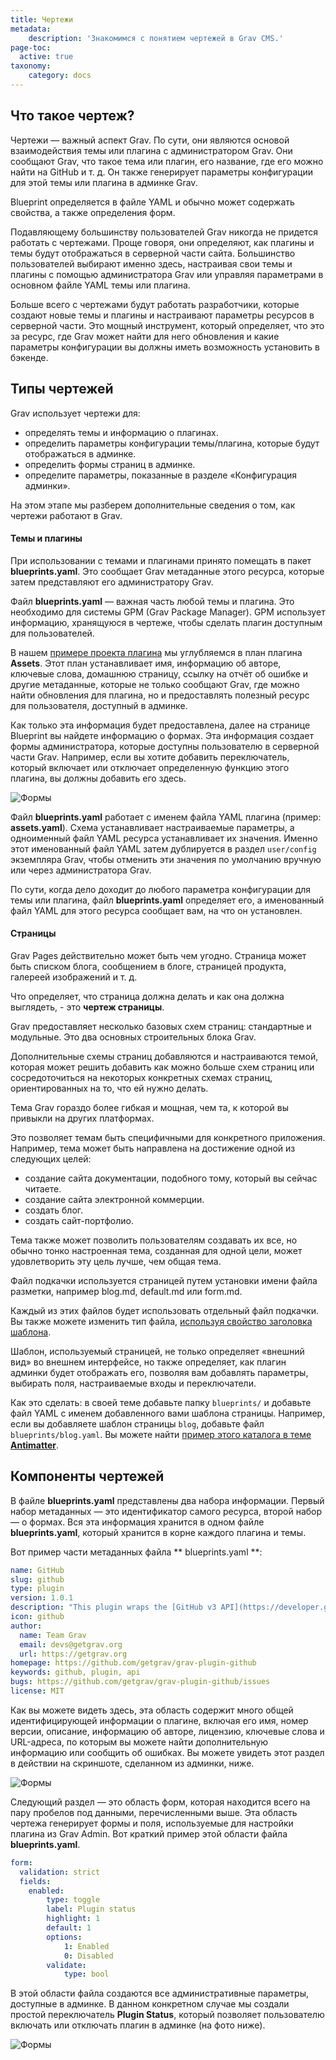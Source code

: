 ```yaml
---
title: Чертежи
metadata:
    description: 'Знакомимся с понятием чертежей в Grav CMS.'
page-toc:
  active: true
taxonomy:
    category: docs
---
```


## Что такое чертеж?

Чертежи — важный аспект Grav. По сути, они являются основой взаимодействия темы или плагина с администратором Grav. Они сообщают Grav, что такое тема или плагин, его название, где его можно найти на GitHub и т. д. Он также генерирует параметры конфигурации для этой темы или плагина в админке Grav.

Blueprint определяется в файле YAML и обычно может содержать свойства, а также определения форм.

Подавляющему большинству пользователей Grav никогда не придется работать с чертежами. Проще говоря, они определяют, как плагины и темы будут отображаться в серверной части сайта. Большинство пользователей выбирают именно здесь, настраивая свои темы и плагины с помощью администратора Grav или управляя параметрами в основном файле YAML темы или плагина.

Больше всего с чертежами будут работать разработчики, которые создают новые темы и плагины и настраивают параметры ресурсов в серверной части. Это мощный инструмент, который определяет, что это за ресурс, где Grav может найти для него обновления и какие параметры конфигурации вы должны иметь возможность установить в бэкенде.

## Типы чертежей

Grav использует чертежи для:

- определять темы и информацию о плагинах.
- определить параметры конфигурации темы/плагина, которые будут отображаться в админке.
- определить формы страниц в админке.
- определите параметры, показанные в разделе «Конфигурация админки».

На этом этапе мы разберем дополнительные сведения о том, как чертежи работают в Grav.

#### Темы и плагины

При использовании с темами и плагинами принято помещать в пакет **blueprints.yaml**. Это сообщает Grav метаданные этого ресурса, которые затем представляют его администратору Grav.

Файл **blueprints.yaml** — важная часть любой темы и плагина. Это необходимо для системы GPM (Grav Package Manager). GPM использует информацию, хранящуюся в чертеже, чтобы сделать плагин доступным для пользователей.

В нашем [примере проекта плагина](example-plugin-blueprint) мы углубляемся в план плагина **Assets**. Этот план устанавливает имя, информацию об авторе, ключевые слова, домашнюю страницу, ссылку на отчёт об ошибке и другие метаданные, которые не только сообщают Grav, где можно найти обновления для плагина, но и предоставлять полезный ресурс для пользователя, доступный в админке.

Как только эта информация будет предоставлена, далее на странице Blueprint вы найдете информацию о формах. Эта информация создает формы администратора, которые доступны пользователю в серверной части Grav. Например, если вы хотите добавить переключатель, который включает или отключает определенную функцию этого плагина, вы должны добавить его здесь.

![Формы](blueprints_1.png?classes=shadow)

Файл **blueprints.yaml** работает с именем файла YAML плагина (пример: **assets.yaml**). Схема устанавливает настраиваемые параметры, а одноименный файл YAML ресурса устанавливает их значения. Именно этот именованный файл YAML затем дублируется в раздел `user/config` экземпляра Grav, чтобы отменить эти значения по умолчанию вручную или через администратора Grav.

По сути, когда дело доходит до любого параметра конфигурации для темы или плагина, файл **blueprints.yaml** определяет его, а именованный файл YAML для этого ресурса сообщает вам, на что он установлен.

#### Страницы

Grav Pages действительно может быть чем угодно. Страница может быть списком блога, сообщением в блоге, страницей продукта, галереей изображений и т. д.

Что определяет, что страница должна делать и как она должна выглядеть, - это **чертеж страницы**.

Grav предоставляет несколько базовых схем страниц: стандартные и модульные. Это два основных строительных блока Grav.

Дополнительные схемы страниц добавляются и настраиваются темой, которая может решить добавить как можно больше схем страниц или сосредоточиться на некоторых конкретных схемах страниц, ориентированных на то, что ей нужно делать.

Тема Grav гораздо более гибкая и мощная, чем та, к которой вы привыкли на других платформах.

Это позволяет темам быть специфичными для конкретного приложения. Например, тема может быть направлена ​​на достижение одной из следующих целей:

- создание сайта документации, подобного тому, который вы сейчас читаете.
- создание сайта электронной коммерции.
- создать блог.
- создать сайт-портфолио.

Тема также может позволить пользователям создавать их все, но обычно тонко настроенная тема, созданная для одной цели, может удовлетворить эту цель лучше, чем общая тема.

Файл подкачки используется страницей путем установки имени файла разметки, например blog.md, default.md или form.md.

Каждый из этих файлов будет использовать отдельный файл подкачки. Вы также можете изменить тип файла, [используя свойство заголовка шаблона](/content/headers#template).

Шаблон, используемый страницей, не только определяет «внешний вид» во внешнем интерфейсе, но также определяет, как плагин админки будет отображать его, позволяя вам добавлять параметры, выбирать поля, настраиваемые входы и переключатели.

Как это сделать: в своей теме добавьте папку `blueprints/` и добавьте файл YAML с именем добавленного вами шаблона страницы. Например, если вы добавляете шаблон страницы `blog`, добавьте файл `blueprints/blog.yaml`. Вы можете найти [пример этого каталога в теме **Antimatter**](https://github.com/getgrav/grav-theme-antimatter/tree/develop/blueprints).

## Компоненты чертежей

В файле **blueprints.yaml** представлены два набора информации. Первый набор метаданных — это идентификатор самого ресурса, второй набор — о формах. Вся эта информация хранится в одном файле **blueprints.yaml**, который хранится в корне каждого плагина и темы.

Вот пример части метаданных файла ** blueprints.yaml **:

```yaml
name: GitHub
slug: github
type: plugin
version: 1.0.1
description: "This plugin wraps the [GitHub v3 API](https://developer.github.com/v3/) and uses the [php-github-api](https://github.com/KnpLabs/php-github-api/) library to add a nice GitHub touch to your Grav pages."
icon: github
author:
  name: Team Grav
  email: devs@getgrav.org
  url: https://getgrav.org
homepage: https://github.com/getgrav/grav-plugin-github
keywords: github, plugin, api
bugs: https://github.com/getgrav/grav-plugin-github/issues
license: MIT
```

Как вы можете видеть здесь, эта область содержит много общей идентифицирующей информации о плагине, включая его имя, номер версии, описание, информацию об авторе, лицензию, ключевые слова и URL-адреса, по которым вы можете найти дополнительную информацию или сообщить об ошибках. Вы можете увидеть этот раздел в действии на скриншоте, сделанном из админки, ниже.

![Формы](blueprints_2.png?classes=shadow)

Следующий раздел — это область форм, которая находится всего на пару пробелов под данными, перечисленными выше. Эта область чертежа генерирует формы и поля, используемые для настройки плагина из Grav Admin. Вот краткий пример этой области файла **blueprints.yaml**.

```yaml
form:
  validation: strict
  fields:
    enabled:
        type: toggle
        label: Plugin status
        highlight: 1
        default: 1
        options:
            1: Enabled
            0: Disabled
        validate:
            type: bool
```

В этой области файла создаются все административные параметры, доступные в админке. В данном конкретном случае мы создали простой переключатель **Plugin Status**, который позволяет пользователю включать или отключать плагин в админке (на фото ниже).

![Формы](blueprints_3.png?classes=shadow)
